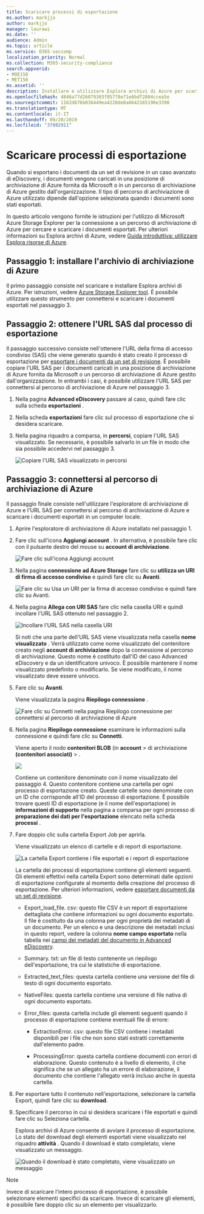 ```yaml
---
title: Scaricare processi di esportazione
ms.author: markjjo
author: markjjo
manager: laurawi
ms.date: ''
audience: Admin
ms.topic: article
ms.service: O365-seccomp
localization_priority: Normal
ms.collection: M365-security-compliance
search.appverid:
- MOE150
- MET150
ms.assetid: ''
description: Installare e utilizzare Esplora archivi di Azure per scaricare i documenti esportati da un set di revisione in Advanced eDiscovery.
ms.openlocfilehash: 4846a77d26079303f85778e71e6bdf2804ccea5e
ms.sourcegitcommit: 1162d676b036449ea4220de8a6642165190e3398
ms.translationtype: MT
ms.contentlocale: it-IT
ms.lasthandoff: 09/20/2019
ms.locfileid: "37082911"
---
```

# <a name="download-export-jobs"></a>Scaricare processi di esportazione

Quando si esportano i documenti da un set di revisione in un caso avanzato di eDiscovery, i documenti vengono caricati in una posizione di archiviazione di Azure fornita da Microsoft o in un percorso di archiviazione di Azure gestito dall'organizzazione. Il tipo di percorso di archiviazione di Azure utilizzato dipende dall'opzione selezionata quando i documenti sono stati esportati. 

In questo articolo vengono fornite le istruzioni per l'utilizzo di Microsoft Azure Storage Explorer per la connessione a un percorso di archiviazione di Azure per cercare e scaricare i documenti esportati. Per ulteriori informazioni su Esplora archivi di Azure, vedere [Guida introduttiva: utilizzare Esplora risorse di Azure](https://docs.microsoft.com/en-us/azure/storage/blobs/storage-quickstart-blobs-storage-explorer).

## <a name="step-1-install-the-azure-storage-explorer"></a>Passaggio 1: installare l'archivio di archiviazione di Azure

Il primo passaggio consiste nel scaricare e installare Esplora archivi di Azure. Per istruzioni, vedere [Azure Storage Explorer tool](https://go.microsoft.com/fwlink/p/?LinkId=544842). È possibile utilizzare questo strumento per connettersi e scaricare i documenti esportati nel passaggio 3.

## <a name="step-2-obtain-the-sas-url-from-the-export-job"></a>Passaggio 2: ottenere l'URL SAS dal processo di esportazione

Il passaggio successivo consiste nell'ottenere l'URL della firma di accesso condiviso (SAS) che viene generato quando è stato creato il processo di esportazione per [esportare i documenti da un set di revisione](export-documents-from-review-set.md). È possibile copiare l'URL SAS per i documenti caricati in una posizione di archiviazione di Azure fornita da Microsoft o un percorso di archiviazione di Azure gestito dall'organizzazione. In entrambi i casi, è possibile utilizzare l'URL SAS per connettersi al percorso di archiviazione di Azure nel passaggio 3.

1. Nella pagina **Advanced eDiscovery** passare al caso, quindi fare clic sulla scheda **esportazioni** .

2. Nella scheda **esportazioni** fare clic sul processo di esportazione che si desidera scaricare.

3. Nella pagina riquadro a comparsa, in **percorsi**, copiare l'URL SAS visualizzato. Se necessario, è possibile salvarlo in un file in modo che sia possibile accedervi nel passaggio 3.
 
   ![Copiare l'URL SAS visualizzato in percorsi](./media/eDiscoExportJob.png)

## <a name="step-3-connect-to-the-azure-storage-location"></a>Passaggio 3: connettersi al percorso di archiviazione di Azure

Il passaggio finale consiste nell'utilizzare l'esploratore di archiviazione di Azure e l'URL SAS per connettersi al percorso di archiviazione di Azure e scaricare i documenti esportati in un computer locale.

1.  Aprire l'esploratore di archiviazione di Azure installato nel passaggio 1.

2. Fare clic sull'icona **Aggiungi account** . In alternativa, è possibile fare clic con il pulsante destro del mouse su **account di archiviazione**.

   ![Fare clic sull'icona Aggiungi account](./media/AzureStorageConnect.png)

3.  Nella pagina **connessione ad Azure Storage** fare clic su **utilizza un URI di firma di accesso condiviso** e quindi fare clic su **Avanti**.

    ![Fare clic su Usa un URI per la firma di accesso condiviso e quindi fare clic su Avanti.](./media/AzureStorageConnect2.png)

4.  Nella pagina **Allega con URI SAS** fare clic nella casella URI e quindi incollare l'URL SAS ottenuto nel passaggio 2. 

    ![Incollare l'URL SAS nella casella URI](./media/AzureStorageConnect3.png)

    Si noti che una parte dell'URL SAS viene visualizzata nella casella **nome visualizzato** . Verrà utilizzato come nome visualizzato del contenitore creato negli **account di archiviazione** dopo la connessione al percorso di archiviazione. Questo nome è costituito dall'ID del caso Advanced eDiscovery e da un identificatore univoco. È possibile mantenere il nome visualizzato predefinito o modificarlo. Se viene modificato, il nome visualizzato deve essere univoco.

5.  Fare clic su **Avanti**.

    Viene visualizzata la pagina **Riepilogo connessione** .
   
    ![Fare clic su Connetti nella pagina Riepilogo connessione per connettersi al percorso di archiviazione di Azure](./media/AzureStorageConnect4.png)

6. Nella pagina **Riepilogo connessione** esaminare le informazioni sulla connessione e quindi fare clic su **Connetti**. 

    Viene aperto il nodo **contenitori BLOB** (in **account** > di archiviazione **(contenitori associati)** \> . 

    ![](./media/AzureStorageConnect5.png)

    Contiene un contenitore denominato con il nome visualizzato del passaggio 4. Questo contenitore contiene una cartella per ogni processo di esportazione creato. Queste cartelle sono denominate con un ID che corrisponde all'ID del processo di esportazione. È possibile trovare questi ID di esportazione (e il nome dell'esportazione) in **informazioni di supporto** nella pagina a comparsa per ogni processo di **preparazione dei dati per l'esportazione** elencato nella scheda **processi** .

7. Fare doppio clic sulla cartella Export Job per aprirla.

   Viene visualizzato un elenco di cartelle e di report di esportazione.
   
    ![La cartella Export contiene i file esportati e i report di esportazione](./media/AzureStorageConnect6.png)

   La cartella dei processi di esportazione contiene gli elementi seguenti. Gli elementi effettivi nella cartella Export sono determinati dalle opzioni di esportazione configurate al momento della creazione del processo di esportazione. Per ulteriori informazioni, vedere [esportare documenti da un set di revisione](export-documents-from-review-set.md).

    - Export_load_file. csv: questo file CSV è un report di esportazione dettagliata che contiene informazioni su ogni documento esportato. Il file è costituito da una colonna per ogni proprietà dei metadati di un documento. Per un elenco e una descrizione dei metadati inclusi in questo report, vedere la colonna **nome campo esportato** nella tabella nei [campi dei metadati del documento in Advanced eDiscovery](document-metadata-fields.md).
    
    - Summary. txt: un file di testo contenente un riepilogo dell'esportazione, tra cui le statistiche di esportazione.
    
    - Extracted_text_files: questa cartella contiene una versione del file di testo di ogni documento esportato.
     
    - NativeFiles: questa cartella contiene una versione di file nativa di ogni documento esportato.
    
    - Error_files: questa cartella include gli elementi seguenti quando il processo di esportazione contiene eventuali file di errore: 
        
      - ExtractionError. csv: questo file CSV contiene i metadati disponibili per i file che non sono stati estratti correttamente dall'elemento padre.
        
      - ProcessingError: questa cartella contiene documenti con errori di elaborazione. Questo contenuto è a livello di elemento, il che significa che se un allegato ha un errore di elaborazione, il documento che contiene l'allegato verrà incluso anche in questa cartella.
 
8. Per esportare tutto il contenuto nell'esportazione, selezionare la cartella Export, quindi fare clic su **download**.

9. Specificare il percorso in cui si desidera scaricare i file esportati e quindi fare clic su Seleziona cartella.

    Esplora archivi di Azure consente di avviare il processo di esportazione. Lo stato del download degli elementi esportati viene visualizzato nel riquadro **attività** . Quando il download è stato completato, viene visualizzato un messaggio.

    ![Quando il download è stato completato, viene visualizzato un messaggio](./media/AzureStorageConnect8.png)

> [!NOTE]
> Invece di scaricare l'intero processo di esportazione, è possibile selezionare elementi specifici da scaricare. Invece di scaricare gli elementi, è possibile fare doppio clic su un elemento per visualizzarlo.